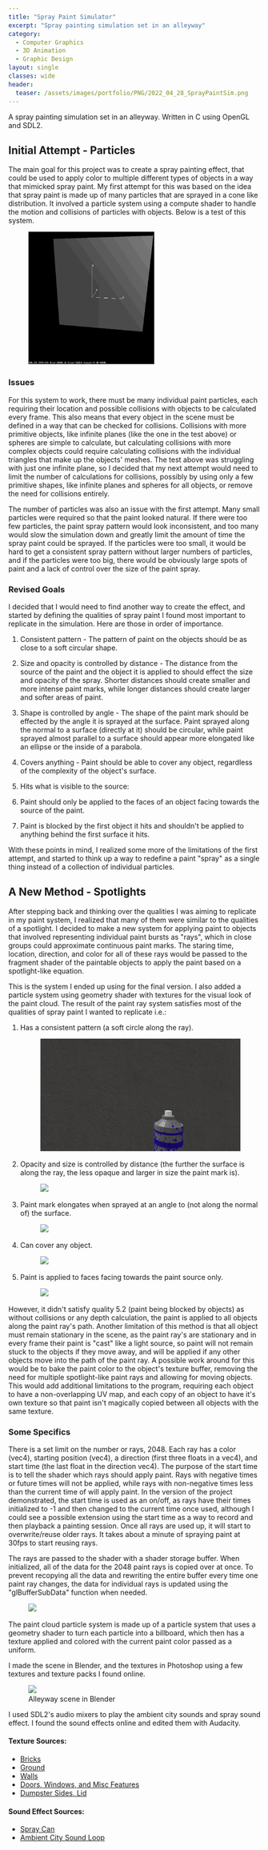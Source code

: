 ```yaml
---
title: "Spray Paint Simulator"
excerpt: "Spray painting simulation set in an alleyway"
category:
  - Computer Graphics
  - 3D Animation
  - Graphic Design
layout: single
classes: wide
header:
  teaser: /assets/images/portfolio/PNG/2022_04_28_SprayPaintSim.png
---
```


A spray painting simulation set in an alleyway. Written in C using OpenGL and SDL2.

## Initial Attempt - Particles

The main goal for this project was to create a spray painting effect, that could be used to apply color to multiple different types of objects in a way that mimicked spray paint.
My first attempt for this was based on the idea that spray paint is made up of many particles that are sprayed in a cone like distribution. It involved a particle system using a compute shader to handle the motion and collisions of particles with objects. Below is a test of this system.

<figure class="align-center" style="display: block; width: 50%;">
	<a href="/assets/images/portfolio/GIF/2022_04_28_ParticlePaintTest.gif"><img src="/assets/images/portfolio/GIF/2022_04_28_ParticlePaintTest.gif"></a>
</figure>

### Issues

For this system to work, there must be many individual paint particles, each requiring their location and possible collisions with objects to be calculated every frame. This also means that every object in the scene must be defined in a way that can be checked for collisions. Collisions with more primitive objects, like infinite planes (like the one in the test above) or spheres are simple to calculate, but calculating collisions with more complex objects could require calculating collisions with the individual triangles that make up the objects' meshes. The test above was struggling with just one infinite plane, so I decided that my next attempt would need to limit the number of calculations for collisions, possibly by using only a few primitive shapes, like infinite planes and spheres for all objects, or remove the need for collisions entirely.

The number of particles was also an issue with the first attempt. Many small particles were required so that the paint looked natural. If there were too few particles, the paint spray pattern would look inconsistent, and too many would slow the simulation down and greatly limit the amount of time the spray paint could be sprayed. If the particles were too small, it would be hard to get a consistent spray pattern without larger numbers of particles, and if the particles were too big, there would be obviously large spots of paint and a lack of control over the size of the paint spray.

### Revised Goals

I decided that I would need to find another way to create the effect, and started by defining the qualities of spray paint I found most important to replicate in the simulation. Here are those in order of importance.

1. Consistent pattern - The pattern of paint on the objects should be as close to a soft circular shape.

2. Size and opacity is controlled by distance - The distance from the source of the paint and the object it is applied to should effect the size and opacity of the spray. Shorter distances should create smaller and more intense paint marks, while longer distances should create larger and softer areas of paint.

3. Shape is controlled by angle - The shape of the paint mark should be effected by the angle it is sprayed at the surface. Paint sprayed along the normal to a surface (directly at it) should be circular, while paint sprayed almost parallel to a surface should appear more elongated like an ellipse or the inside of a parabola.

4. Covers anything - Paint should be able to cover any object, regardless of the complexity of the object's surface.

5. Hits what is visible to the source:
  1. Paint should only be applied to the faces of an object facing towards the source of the paint.
  2. Paint is blocked by the first object it hits and shouldn't be applied to anything behind the first surface it hits.

With these points in mind, I realized some more of the limitations of the first attempt, and started to think up a way to redefine a paint "spray" as a single thing instead of a collection of individual particles.

## A New Method - Spotlights

After stepping back and thinking over the qualities I was aiming to replicate in my paint system, I realized that many of them were similar to the qualities of a spotlight. I decided to make a new system for applying paint to objects that involved representing individual paint bursts as "rays", which in close groups could approximate continuous paint marks. The staring time, location, direction, and color for all of these rays would be passed to the fragment shader of the paintable objects to apply the paint based on a spotlight-like equation.

This is the system I ended up using for the final version. I also added a particle system using geometry shader with textures for the visual look of the paint cloud. The result of the paint ray system satisfies most of the qualities of spray paint I wanted to replicate i.e.:

1. Has a consistent pattern (a soft circle along the ray). <figure class="align-center"><a href="/assets/images/portfolio/GIF/2022_04_28_SpotlightCircle.gif"><img src="/assets/images/portfolio/GIF/2022_04_28_SpotlightCircle.gif"></a></figure>

2. Opacity and size is controlled by distance (the further the surface is along the ray, the less opaque and larger in size the paint mark is). <figure class="align-center"><a href="/assets/images/portfolio/GIF/2022_04_28_SpotlightDistance.gif"><img src="/assets/images/portfolio/GIF/2022_04_28_SpotlightDistance.gif"></a></figure>

3. Paint mark elongates when sprayed at an angle to (not along the normal of) the surface. <figure class="align-center"><a href="/assets/images/portfolio/GIF/2022_04_28_SpotlightAngle.gif"><img src="/assets/images/portfolio/GIF/2022_04_28_SpotlightAngle.gif"></a></figure>

4. Can cover any object. <figure class="align-center"><a href="/assets/images/portfolio/GIF/2022_04_28_PaintEverything.gif"><img src="/assets/images/portfolio/GIF/2022_04_28_PaintEverything.gif"></a></figure>

5. Paint is applied to faces facing towards the paint source only. <figure class="align-center"> <a href="/assets/images/portfolio/GIF/2022_04_28_PaintFront.gif"><img src="/assets/images/portfolio/GIF/2022_04_28_PaintFront.gif"></a></figure>

However, it didn't satisfy quality 5.2 (paint being blocked by objects) as without collisions or any depth calculation, the paint is applied to all objects along the paint ray's path. Another limitation of this method is that all object must remain stationary in the scene, as the paint ray's are stationary and in every frame their paint is "cast" like a light source, so paint will not remain stuck to the objects if they move away, and will be applied if any other objects move into the path of the paint ray. A possible work around for this would be to bake the paint color to the object's texture buffer, removing the need for multiple spotlight-like paint rays and allowing for moving objects. This would add additional limitations to the program, requiring each object to have a non-overlapping UV map, and each copy of an object to have it's own texture so that paint isn't magically copied between all objects with the same texture.


### Some Specifics

There is a set limit on the number or rays, 2048. Each ray has a color (vec4), starting position (vec4), a direction (first three floats in a vec4), and start time (the last float in the direction vec4). The purpose of the start time is to tell the shader which rays should apply paint. Rays with negative times or future times will not be applied, while rays with non-negative times less than the current time of will apply paint. In the version of the project demonstrated, the start time is used as an on/off, as rays have their times initialized to -1 and then changed to the current time once used, although I could see a possible extension using the start time as a way to record and then playback a painting session. Once all rays are used up, it will start to overwrite/reuse older rays. It takes about a minute of spraying paint at 30fps to start reusing rays.

The rays are passed to the shader with a shader storage buffer. When initialized, all of the data for the 2048 paint rays is copied over at once. To prevent recopying all the data and rewriting the entire buffer every time one paint ray changes, the data for individual rays is updated using the "glBufferSubData" function when needed.

<figure class="align-center">
	<a href="/assets/images/portfolio/GIF/2022_04_28_Colors.gif"><img src="/assets/images/portfolio/GIF/2022_04_28_Colors.gif"></a>
</figure>

The paint cloud particle system is made up of a particle system that uses a geometry shader to turn each particle into a billboard, which then has a texture applied and colored with the current paint color passed as a uniform.

I made the scene in Blender, and the textures in Photoshop using a few textures and texture packs I found online.

<figure class="align-center">
	<a href="/assets/images/portfolio/PNG/2022_04_28_Blender.png"><img src="/assets/images/portfolio/PNG/2022_04_28_Blender.png"></a>
  <figcaption>Alleyway scene in Blender</figcaption>
</figure>

I used SDL2's audio mixers to play the ambient city sounds and spray sound effect. I found the sound effects online and edited them with Audacity.

#### Texture Sources:
- [Bricks](https://www.swtexture.com/2013/04/brick-textures-large.html)
- [Ground](https://www.swtexture.com/search/label/Ground%20Textures?&max-results=2)
- [Walls](https://www.swtexture.com/search/label/Various%20Wall%20Finishes?updated-max=2020-05-28T10%3A39%3A00-07%3A00&max-results=2#PageNo=2)
- [Doors, Windows, and Misc Features](https://opengameart.org/content/urban-jungle)
- [Dumpster Sides](https://www.textures.com/browse/garbage-containers/2534)[, Lid](https://www.textures.com/browse/plastic/33556)

#### Sound Effect Sources:
- [Spray Can](https://www.zapsplat.com/music/aerosol-can-empty-spray-just-air-2/)
- [Ambient City Sound Loop](https://freesound.org/people/knufds/sounds/345948/)
